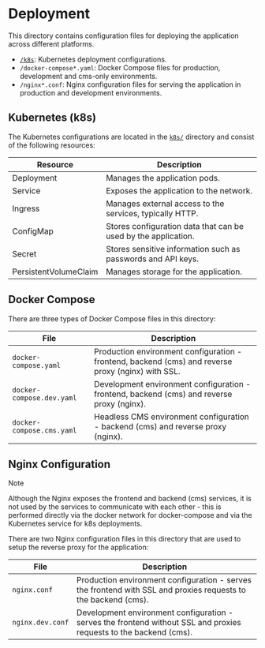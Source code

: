 # Deployment

This directory contains configuration files for deploying the application across different platforms.

- [`/k8s`](k8s/): Kubernetes deployment configurations.
- `/docker-compose*.yaml`: Docker Compose files for production, development and cms-only environments.
- `/nginx*.conf`: Nginx configuration files for serving the application in production and development environments.

## Kubernetes (k8s)

The Kubernetes configurations are located in the [`k8s/`](k8s/) directory and consist of the following resources:

| Resource              | Description                                                    |
| --------------------- | -------------------------------------------------------------- |
| Deployment            | Manages the application pods.                                  |
| Service               | Exposes the application to the network.                        |
| Ingress               | Manages external access to the services, typically HTTP.       |
| ConfigMap             | Stores configuration data that can be used by the application. |
| Secret                | Stores sensitive information such as passwords and API keys.   |
| PersistentVolumeClaim | Manages storage for the application.                           |

## Docker Compose

There are three types of Docker Compose files in this directory:

| File                      | Description                                                                                        |
| ------------------------- | -------------------------------------------------------------------------------------------------- |
| `docker-compose.yaml`     | Production environment configuration - frontend, backend (cms) and reverse proxy (nginx) with SSL. |
| `docker-compose.dev.yaml` | Development environment configuration - frontend, backend (cms) and reverse proxy (nginx).         |
| `docker-compose.cms.yaml` | Headless CMS environment configuration - backend (cms) and reverse proxy (nginx).                  |

## Nginx Configuration

> [!NOTE]
> Although the Nginx exposes the frontend and backend (cms) services, it is not used by the services to communicate with each other - this is performed directly via the docker network for docker-compose and via the Kubernetes service for k8s deployments.

There are two Nginx configuration files in this directory that are used to setup the reverse proxy for the application:

| File             | Description                                                                                                        |
| ---------------- | ------------------------------------------------------------------------------------------------------------------ |
| `nginx.conf`     | Production environment configuration - serves the frontend with SSL and proxies requests to the backend (cms).     |
| `nginx.dev.conf` | Development environment configuration - serves the frontend without SSL and proxies requests to the backend (cms). |
